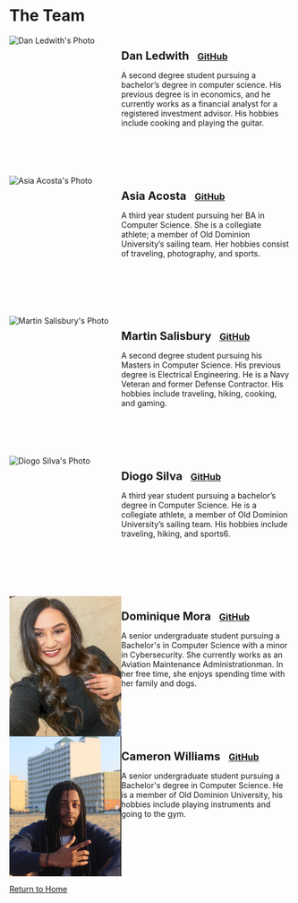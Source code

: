 # The Team

<div style="display: flex; align-items: flex-start;">
        <img src="images/dan_ledwith.png" alt="Dan Ledwith's Photo" style="width:200px;height:250px;"> 
    <div style="max-width: 300px">
        <p style="font-weight: bold; font-size: 20px; margin: 0;"> 
                <br />Dan Ledwith <a href="https://github.com/dledw001" style="font-size: 16px; margin-left: 10px;">GitHub</a>
        </p>
        <p>A second degree student pursuing a bachelor’s degree in computer science. His previous degree is in 
        economics, and he currently works as a financial analyst for a registered investment advisor. His hobbies 
        include cooking and playing the guitar.
        </p>
    </div>
</div>


<div style="display: flex; align-items: flex-start;">
        <img src="images/asia_acosta.png" alt="Asia Acosta's Photo" style="width:200px;height:250px;"> 
    <div style="max-width: 300px">
        <p style="font-weight: bold; font-size: 20px; margin: 0;"> 
                <br />Asia Acosta <a href="https://github.com/aacos007" style="font-size: 16px; margin-left: 10px;">GitHub</a>
        </p>
        <p>A third year student pursuing her BA in  Computer Science. She is a collegiate athlete; a 
            member of Old Dominion University’s sailing  team. Her hobbies consist of traveling, photography, and sports.
        </p>
    </div>
</div>


<div style="display: flex; align-items: flex-start;">
    <img src="images/martin_salisbury.png" alt="Martin Salisbury's Photo" style="width:200px;height:250px;">
    <div style="max-width: 300px">
        <p style="font-weight: bold; font-size: 20px; margin: 0;">
           <br />Martin Salisbury <a href="https://github.com/Knulleffect" style="font-size: 16px; margin-left: 10px;">GitHub</a>
        </p>
        <p>A second degree student pursuing his Masters in Computer Science. His 
        previous degree is Electrical Engineering. He is a Navy Veteran and former 
        Defense Contractor. His hobbies include traveling, hiking, cooking, and gaming.
        </p>
    </div>
</div>

<div style="display: flex; align-items: flex-start;">
    <img src="images/diogo_silva.png" alt="Diogo Silva's Photo" style="width:200px;height:250px;">
    <div style="max-width: 300px">
        <p style="font-weight: bold; font-size: 20px; margin: 0;">
           <br />Diogo Silva <a href="https://github.com/dfern005" style="font-size: 16px; margin-left: 10px;">GitHub</a>
        </p>
        <p>A third year student pursuing a bachelor’s degree in Computer Science. 
        He is a collegiate athlete, a member of Old Dominion University’s sailing team. 
        His hobbies include traveling, hiking, and sports6. 
        </p>
    </div>
</div>

<div style="display: flex; align-items: flex-start;">
    <img src="images/dominique_mora.png" alt="Dominique Mora's Photo" style="width:200px;height:250px;">
    <div style="max-width: 300px">
        <p style="font-weight: bold; font-size: 20px; margin: 0;">
           <br />Dominique Mora <a href="https://github.com/Dominique10" style="font-size: 16px; margin-left: 10px;">GitHub</a>
        </p>
        <p>A senior undergraduate student pursuing a Bachelor's in Computer Science with a 
           minor in Cybersecurity. She currently works as an Aviation Maintenance Administrationman. 
           In her free time, she enjoys spending time with her family and dogs.
        </p>
    </div>
</div>

<div style="display: flex; align-items: flex-start;">
    <img src="images/cameron_williams.png" alt="Cameron Williams Photo" style="width:200px;height:250px;">
    <div style="max-width: 300px">
        <p style="font-weight: bold; font-size: 20px; margin: 0;">
           <br />Cameron Williams <a href="https://github.com/cwill104" style="font-size: 16px; margin-left: 10px;">GitHub</a>
        </p>
        <p>A senior undergraduate student pursuing a Bachelor's degree in Computer Science. 
           He is a member of Old Dominion University, his hobbies include playing instruments and 
           going to the gym.
        </p>
    </div>
</div>

<p><a href="https://dledw001.github.io/BabyBites/">Return to Home</a></p>
